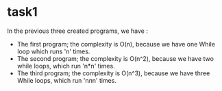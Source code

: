 # task1
In the previous three created programs, we have :
- The first program; the complexity is O(n), because we have one While loop which runs 'n' times.
- The second program; the complexity is O(n^2), because we have two while loops, which run 'n*n' times.
- The third program; the complexity is O(n^3), because we have three While loops, which run 'n*n*n' times.
